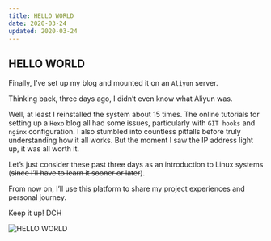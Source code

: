 ```yaml
---
title: HELLO WORLD
date: 2020-03-24
updated: 2020-03-24
---
```


## HELLO WORLD

Finally, I’ve set up my blog and mounted it on an `Aliyun` server.

Thinking back, three days ago, I didn’t even know what Aliyun was.

Well, at least I reinstalled the system about 15 times. The online tutorials for setting up a `Hexo` blog all had some issues, particularly with `GIT hooks` and `nginx` configuration. I also stumbled into countless pitfalls before truly understanding how it all works. But the moment I saw the IP address light up, it was all worth it.

Let’s just consider these past three days as an introduction to Linux systems (~~since I’ll have to learn it sooner or later~~).

From now on, I’ll use this platform to share my project experiences and personal journey.

Keep it up!
DCH

![HELLO WORLD](http://img.pandior.ink/v2-6f979da8a30bc87fe4ab4958a3192e42_1440w.jpg)

